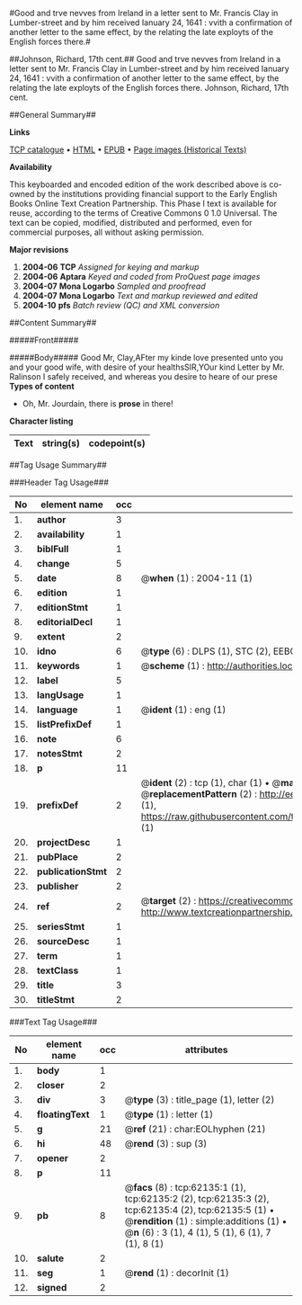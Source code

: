 #Good and trve nevves from Ireland in a letter sent to Mr. Francis Clay in Lumber-street and by him received Ianuary 24, 1641 : vvith a confirmation of another letter to the same effect, by the relating the late exployts of the English forces there.#

##Johnson, Richard, 17th cent.##
Good and trve nevves from Ireland in a letter sent to Mr. Francis Clay in Lumber-street and by him received Ianuary 24, 1641 : vvith a confirmation of another letter to the same effect, by the relating the late exployts of the English forces there.
Johnson, Richard, 17th cent.

##General Summary##

**Links**

[TCP catalogue](http://www.ota.ox.ac.uk/tcp/)  • 
[HTML](http://tei.it.ox.ac.uk/tcp/Texts-HTML/free/A46/A46936.html)  • 
[EPUB](http://tei.it.ox.ac.uk/tcp/Texts-EPUB/free/A46/A46936.epub) • 
[Page images (Historical Texts)](https://data.historicaltexts.jisc.ac.uk/view?pubId=eebo-12442894e&pageId=eebo-12442894e-62135-1)

**Availability**

This keyboarded and encoded edition of the
	       work described above is co-owned by the institutions
	       providing financial support to the Early English Books
	       Online Text Creation Partnership. This Phase I text is
	       available for reuse, according to the terms of Creative
	       Commons 0 1.0 Universal. The text can be copied,
	       modified, distributed and performed, even for
	       commercial purposes, all without asking permission.

**Major revisions**

1. __2004-06__ __TCP__ *Assigned for keying and markup*
1. __2004-06__ __Aptara__ *Keyed and coded from ProQuest page images*
1. __2004-07__ __Mona Logarbo__ *Sampled and proofread*
1. __2004-07__ __Mona Logarbo__ *Text and markup reviewed and edited*
1. __2004-10__ __pfs__ *Batch review (QC) and XML conversion*

##Content Summary##

#####Front#####

#####Body#####
Good Mr, Clay,AFter my kinde love presented unto
you and your good wife, with desire
of your healthsSIR,YOur kind Letter by Mr. Ralinson I safely
received, and whereas you desire to heare
of our prese
**Types of content**

  * Oh, Mr. Jourdain, there is **prose** in there!

**Character listing**


|Text|string(s)|codepoint(s)|
|---|---|---|

##Tag Usage Summary##

###Header Tag Usage###

|No|element name|occ|attributes|
|---|---|---|---|
|1.|__author__|3||
|2.|__availability__|1||
|3.|__biblFull__|1||
|4.|__change__|5||
|5.|__date__|8| @__when__ (1) : 2004-11 (1)|
|6.|__edition__|1||
|7.|__editionStmt__|1||
|8.|__editorialDecl__|1||
|9.|__extent__|2||
|10.|__idno__|6| @__type__ (6) : DLPS (1), STC (2), EEBO-CITATION (1), OCLC (1), VID (1)|
|11.|__keywords__|1| @__scheme__ (1) : http://authorities.loc.gov/ (1)|
|12.|__label__|5||
|13.|__langUsage__|1||
|14.|__language__|1| @__ident__ (1) : eng (1)|
|15.|__listPrefixDef__|1||
|16.|__note__|6||
|17.|__notesStmt__|2||
|18.|__p__|11||
|19.|__prefixDef__|2| @__ident__ (2) : tcp (1), char (1)  •  @__matchPattern__ (2) : ([0-9\-]+):([0-9IVX]+) (1), (.+) (1)  •  @__replacementPattern__ (2) : http://eebo.chadwyck.com/downloadtiff?vid=$1&page=$2 (1), https://raw.githubusercontent.com/textcreationpartnership/Texts/master/tcpchars.xml#$1 (1)|
|20.|__projectDesc__|1||
|21.|__pubPlace__|2||
|22.|__publicationStmt__|2||
|23.|__publisher__|2||
|24.|__ref__|2| @__target__ (2) : https://creativecommons.org/publicdomain/zero/1.0/ (1), http://www.textcreationpartnership.org/docs/. (1)|
|25.|__seriesStmt__|1||
|26.|__sourceDesc__|1||
|27.|__term__|1||
|28.|__textClass__|1||
|29.|__title__|3||
|30.|__titleStmt__|2||


###Text Tag Usage###

|No|element name|occ|attributes|
|---|---|---|---|
|1.|__body__|1||
|2.|__closer__|2||
|3.|__div__|3| @__type__ (3) : title_page (1), letter (2)|
|4.|__floatingText__|1| @__type__ (1) : letter (1)|
|5.|__g__|21| @__ref__ (21) : char:EOLhyphen (21)|
|6.|__hi__|48| @__rend__ (3) : sup (3)|
|7.|__opener__|2||
|8.|__p__|11||
|9.|__pb__|8| @__facs__ (8) : tcp:62135:1 (1), tcp:62135:2 (2), tcp:62135:3 (2), tcp:62135:4 (2), tcp:62135:5 (1)  •  @__rendition__ (1) : simple:additions (1)  •  @__n__ (6) : 3 (1), 4 (1), 5 (1), 6 (1), 7 (1), 8 (1)|
|10.|__salute__|2||
|11.|__seg__|1| @__rend__ (1) : decorInit (1)|
|12.|__signed__|2||
